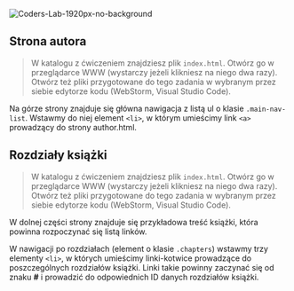 ![Coders-Lab-1920px-no-background](https://user-images.githubusercontent.com/152855/73064373-5ed69780-3ea1-11ea-8a71-3d370a5e7dd8.png)



## Strona autora

> W katalogu z ćwiczeniem znajdziesz plik `index.html`. Otwórz go w przeglądarce WWW (wystarczy jeżeli klikniesz na niego dwa razy).  
> Otwórz też pliki przygotowane do tego zadania w wybranym przez siebie edytorze kodu (WebStorm, Visual Studio Code). 

Na górze strony znajduje się główna nawigacja z listą ul o klasie `.main-nav-list`.
Wstawmy do niej element `<li>`, w którym umieścimy link `<a>` prowadzący do strony author.html.


## Rozdziały książki

> W katalogu z ćwiczeniem znajdziesz plik `index.html`. Otwórz go w przeglądarce WWW (wystarczy jeżeli klikniesz na niego dwa razy).  
> Otwórz też pliki przygotowane do tego zadania w wybranym przez siebie edytorze kodu (WebStorm, Visual Studio Code). 

W dolnej części strony znajduje się przykładowa treść książki, która powinna rozpoczynać się listą linków.

W nawigacji po rozdziałach (element o klasie `.chapters`) wstawmy trzy elementy `<li>`, w których umieścimy linki-kotwice prowadzące do poszczególnych rozdziałów książki. Linki takie powinny zaczynać się od znaku **#** i prowadzić do odpowiednich ID danych rozdziałów książki.
